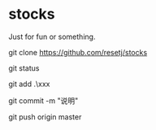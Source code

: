 # stocks
Just for fun or something.

git clone https://github.com/resetj/stocks

git status

git add .\xxx

git commit -m "说明"

git push origin master



